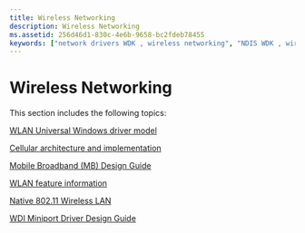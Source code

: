 ```yaml
---
title: Wireless Networking
description: Wireless Networking
ms.assetid: 256d46d1-830c-4e6b-9658-bc2fdeb78455
keywords: ["network drivers WDK , wireless networking", "NDIS WDK , wireless networking", "wireless networking WDK"]
---
```


# Wireless Networking


This section includes the following topics:

[WLAN Universal Windows driver model](wifi-universal-driver-model.md)

[Cellular architecture and implementation](cellular-architecture-and-driver-model.md)

[Mobile Broadband (MB) Design Guide](mobile-broadband--mb--design-guide.md)

[WLAN feature information](wlan-feature-information.md)

[Native 802.11 Wireless LAN](native-802-11-wireless-lan4.md)

[WDI Miniport Driver Design Guide](wdi-miniport-driver-design-guide.md)

 

 





